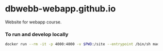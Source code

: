 # dbwebb-webapp.github.io

Website for webapp course.



### To run and develop locally

```bash
docker run --rm -it -p 4000:4000 -v $PWD:/site --entrypoint /bin/sh madduci/docker-github-pages -c "bundle install && bundle exec jekyll serve --watch --force_polling --host 0.0.0.0"
```